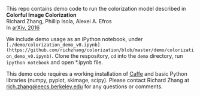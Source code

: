 This repo contains demo code to run the colorization model described in <br>
<b>Colorful Image Colorization</b> <br>
Richard Zhang, Phillip Isola, Alexei A. Efros <br>
In [arXiv, 2016](http://arxiv.org/abs/1603.08511) <br>

We include demo usage as an iPython notebook, under `[./demo/colorization_demo_v0.ipynb](https://github.com/richzhang/colorization/blob/master/demo/colorization_demo_v0.ipynb)`. Clone the respository, `cd` into the `demo` directory, run `ipython notebook` and open *.ipynb file.

This demo code requires a working installation of [Caffe](http://caffe.berkeleyvision.org/) and basic Python libraries (numpy, pyplot, skimage, scipy). Please contact Richard Zhang at rich.zhang@eecs.berkeley.edu for any questions or comments.
